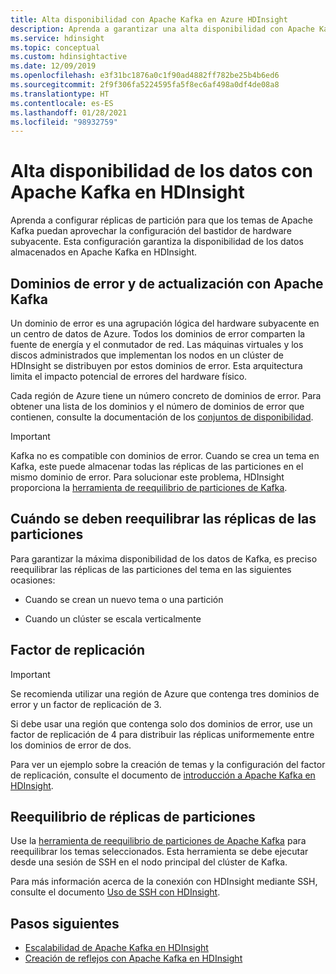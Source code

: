 ```yaml
---
title: Alta disponibilidad con Apache Kafka en Azure HDInsight
description: Aprenda a garantizar una alta disponibilidad con Apache Kafka en Azure HDInsight. Aprenda a reequilibrar réplicas de partición en Kafka para que se encuentren en distintos dominios de error en la región de Azure que contenga HDInsight.
ms.service: hdinsight
ms.topic: conceptual
ms.custom: hdinsightactive
ms.date: 12/09/2019
ms.openlocfilehash: e3f31bc1876a0c1f90ad4882ff782be25b4b6ed6
ms.sourcegitcommit: 2f9f306fa5224595fa5f8ec6af498a0df4de08a8
ms.translationtype: HT
ms.contentlocale: es-ES
ms.lasthandoff: 01/28/2021
ms.locfileid: "98932759"
---
```

# <a name="high-availability-of-your-data-with-apache-kafka-on-hdinsight"></a>Alta disponibilidad de los datos con Apache Kafka en HDInsight

Aprenda a configurar réplicas de partición para que los temas de Apache Kafka puedan aprovechar la configuración del bastidor de hardware subyacente. Esta configuración garantiza la disponibilidad de los datos almacenados en Apache Kafka en HDInsight.

## <a name="fault-and-update-domains-with-apache-kafka"></a>Dominios de error y de actualización con Apache Kafka

Un dominio de error es una agrupación lógica del hardware subyacente en un centro de datos de Azure. Todos los dominios de error comparten la fuente de energía y el conmutador de red. Las máquinas virtuales y los discos administrados que implementan los nodos en un clúster de HDInsight se distribuyen por estos dominios de error. Esta arquitectura limita el impacto potencial de errores del hardware físico.

Cada región de Azure tiene un número concreto de dominios de error. Para obtener una lista de los dominios y el número de dominios de error que contienen, consulte la documentación de los [conjuntos de disponibilidad](../../virtual-machines/availability.md#availability-sets).

> [!IMPORTANT]  
> Kafka no es compatible con dominios de error. Cuando se crea un tema en Kafka, este puede almacenar todas las réplicas de las particiones en el mismo dominio de error. Para solucionar este problema, HDInsight proporciona la [herramienta de reequilibrio de particiones de Kafka](https://github.com/hdinsight/hdinsight-kafka-tools).

## <a name="when-to-rebalance-partition-replicas"></a>Cuándo se deben reequilibrar las réplicas de las particiones

Para garantizar la máxima disponibilidad de los datos de Kafka, es preciso reequilibrar las réplicas de las particiones del tema en las siguientes ocasiones:

* Cuando se crean un nuevo tema o una partición

* Cuando un clúster se escala verticalmente

## <a name="replication-factor"></a>Factor de replicación

> [!IMPORTANT]  
> Se recomienda utilizar una región de Azure que contenga tres dominios de error y un factor de replicación de 3.

Si debe usar una región que contenga solo dos dominios de error, use un factor de replicación de 4 para distribuir las réplicas uniformemente entre los dominios de error de dos.

Para ver un ejemplo sobre la creación de temas y la configuración del factor de replicación, consulte el documento de [introducción a Apache Kafka en HDInsight](apache-kafka-get-started.md).

## <a name="how-to-rebalance-partition-replicas"></a>Reequilibrio de réplicas de particiones

Use la [herramienta de reequilibrio de particiones de Apache Kafka](https://github.com/hdinsight/hdinsight-kafka-tools) para reequilibrar los temas seleccionados. Esta herramienta se debe ejecutar desde una sesión de SSH en el nodo principal del clúster de Kafka.

Para más información acerca de la conexión con HDInsight mediante SSH, consulte el documento [Uso de SSH con HDInsight](../hdinsight-hadoop-linux-use-ssh-unix.md).

## <a name="next-steps"></a>Pasos siguientes

* [Escalabilidad de Apache Kafka en HDInsight](apache-kafka-scalability.md)
* [Creación de reflejos con Apache Kafka en HDInsight](apache-kafka-mirroring.md)